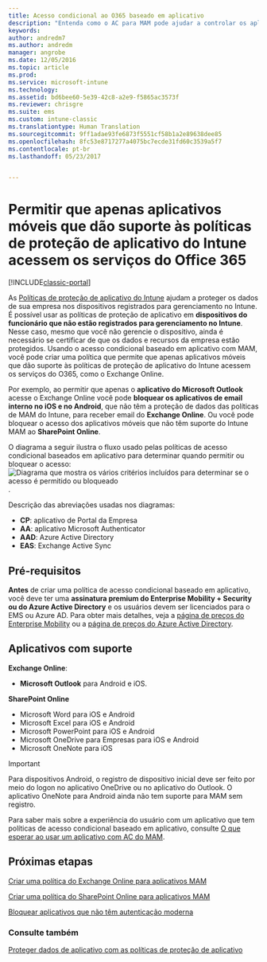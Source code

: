 ```yaml
---
title: Acesso condicional ao O365 baseado em aplicativo
description: "Entenda como o AC para MAM pode ajudar a controlar os aplicativos que têm acesso aos serviços do O365."
keywords: 
author: andredm7
ms.author: andredm
manager: angrobe
ms.date: 12/05/2016
ms.topic: article
ms.prod: 
ms.service: microsoft-intune
ms.technology: 
ms.assetid: bd6bee60-5e39-42c8-a2e9-f5865ac3573f
ms.reviewer: chrisgre
ms.suite: ems
ms.custom: intune-classic
ms.translationtype: Human Translation
ms.sourcegitcommit: 9ff1adae93fe6873f5551cf58b1a2e89638dee85
ms.openlocfilehash: 8fc53e8717277a4075bc7ecde31fd60c3539a5f7
ms.contentlocale: pt-br
ms.lasthandoff: 05/23/2017


---
```


# <a name="allow-only-mobile-apps-that-support-intune-app-protection-policies-to-access-office-365-services"></a>Permitir que apenas aplicativos móveis que dão suporte às políticas de proteção de aplicativo do Intune acessem os serviços do Office 365

[!INCLUDE[classic-portal](../includes/classic-portal.md)]

As [Políticas de proteção de aplicativo do Intune](protect-apps-and-data-with-microsoft-intune.md) ajudam a proteger os dados de sua empresa nos dispositivos registrados para gerenciamento no Intune. É possível usar as políticas de proteção de aplicativo em **dispositivos do funcionário que não estão registrados para gerenciamento no Intune**.  Nesse caso, mesmo que você não gerencie o dispositivo, ainda é necessário se certificar de que os dados e recursos da empresa estão protegidos. Usando o acesso condicional baseado em aplicativo com MAM, você pode criar uma política que permite que apenas aplicativos móveis que dão suporte às políticas de proteção de aplicativo do Intune acessem os serviços do O365, como o Exchange Online.

Por exemplo, ao permitir que apenas o **aplicativo do Microsoft Outlook** acesse o Exchange Online você pode **bloquear os aplicativos de email interno no iOS e no Android**, que não têm a proteção de dados das políticas de MAM do Intune, para receber email do **Exchange Online**. Ou você pode bloquear o acesso dos aplicativos móveis que não têm suporte do Intune MAM ao **SharePoint Online**.

O diagrama a seguir ilustra o fluxo usado pelas políticas de acesso condicional baseados em aplicativo para determinar quando permitir ou bloquear o acesso: ![Diagrama que mostra os vários critérios incluídos para determinar se o acesso é permitido ou bloqueado](../media/mam-ca-decision-flow_simple.png).

Descrição das abreviações usadas nos diagramas:
* **CP**: aplicativo de Portal da Empresa
* **AA**: aplicativo Microsoft Authenticator
* **AAD**: Azure Active Directory
* **EAS**: Exchange Active Sync

## <a name="prerequisites"></a>Pré-requisitos
**Antes** de criar uma política de acesso condicional baseado em aplicativo, você deve ter uma **assinatura premium do Enterprise Mobility + Security ou do Azure Active Directory** e os usuários devem ser licenciados para o EMS ou Azure AD. Para obter mais detalhes, veja a [página de preços do Enterprise Mobility](https://www.microsoft.com/cloud-platform/enterprise-mobility-pricing) ou a [página de preços do Azure Active Directory](https://azure.microsoft.com/pricing/details/active-directory/).


## <a name="supported-apps"></a>Aplicativos com suporte
**Exchange Online**:
* **Microsoft Outlook** para Android e iOS.

**SharePoint Online**
* Microsoft Word para iOS e Android
* Microsoft Excel para iOS e Android
* Microsoft PowerPoint para iOS e Android
* Microsoft OneDrive para Empresas para iOS e Android
* Microsoft OneNote para iOS

>[!IMPORTANT]
>Para dispositivos Android, o registro de dispositivo inicial deve ser feito por meio do logon no aplicativo OneDrive ou no aplicativo do Outlook. O aplicativo OneNote para Android ainda não tem suporte para MAM sem registro.

Para saber mais sobre a experiência do usuário com um aplicativo que tem políticas de acesso condicional baseado em aplicativo, consulte [O que esperar ao usar um aplicativo com AC do MAM](use-apps-with-mam-ca.md).


## <a name="next-steps"></a>Próximas etapas
[Criar uma política do Exchange Online para aplicativos MAM](mam-ca-for-exchange-online.md)

[Criar uma política do SharePoint Online para aplicativos MAM](mam-ca-for-sharepoint-online.md)

[Bloquear aplicativos que não têm autenticação moderna](block-apps-with-no-modern-authentication.md)

### <a name="see-also"></a>Consulte também

[Proteger dados de aplicativo com as políticas de proteção de aplicativo](protect-app-data-using-mobile-app-management-policies-with-microsoft-intune.md)

